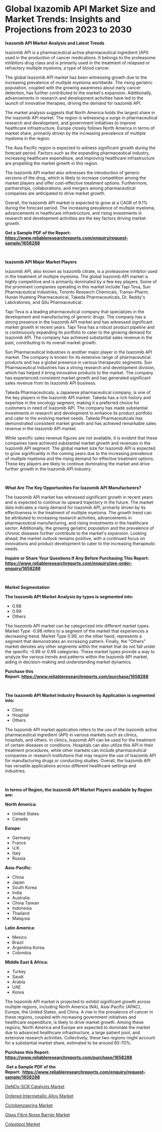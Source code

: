 <p><h1>Global Ixazomib API Market Size and Market Trends: Insights and Projections from 2023 to 2030</h1></p><p><strong>Ixazomib API Market Analysis and Latest Trends</strong></p>
<p><p>Ixazomib API is a pharmaceutical active pharmaceutical ingredient (API) used in the production of cancer medications. It belongs to the proteasome inhibitors drug class and is primarily used in the treatment of relapsed or refractory multiple myeloma, a type of blood cancer.</p><p>The global Ixazomib API market has been witnessing growth due to the increasing prevalence of multiple myeloma worldwide. The rising geriatric population, coupled with the growing awareness about early cancer detection, has further contributed to the market's expansion. Additionally, advancements in research and development activities have led to the launch of innovative therapies, driving the demand for Ixazomib API.</p><p>The market analysis suggests that North America holds the largest share in the Ixazomib API market. The region is witnessing a surge in pharmaceutical research and development, and government initiatives to improve healthcare infrastructure. Europe closely follows North America in terms of market share, primarily driven by the increasing prevalence of multiple myeloma in the region.</p><p>The Asia Pacific region is expected to witness significant growth during the forecast period. Factors such as the expanding pharmaceutical industry, increasing healthcare expenditure, and improving healthcare infrastructure are propelling the market growth in this region.</p><p>The Ixazomib API market also witnesses the introduction of generic versions of the drug, which is likely to increase competition among the market players and offer cost-effective treatment options. Furthermore, partnerships, collaborations, and mergers among pharmaceutical companies are anticipated to drive market growth.</p><p>Overall, the Ixazomib API market is expected to grow at a CAGR of 9.1% during the forecast period. The increasing prevalence of multiple myeloma, advancements in healthcare infrastructure, and rising investments in research and development activities are the key factors driving market growth.</p></p>
<p><strong>Get a Sample PDF of the Report:&nbsp; <a href="https://www.reliableresearchreports.com/enquiry/request-sample/1658288">https://www.reliableresearchreports.com/enquiry/request-sample/1658288</a></strong></p>
<p>&nbsp;</p>
<p><strong>Ixazomib API Major Market Players</strong></p>
<p><p>Ixazomib API, also known as Ixazomib citrate, is a proteasome inhibitor used in the treatment of multiple myeloma. The global Ixazomib API market is highly competitive and is primarily dominated by a few key players. Some of the prominent companies operating in this market include Tapi Teva, Sun Pharmaceutical Industries, Toronto Research Chemicals, Transo-Pharm, Hunan Huateng Pharmaceutical, Takeda Pharmaceuticals, Dr. Reddy's Laboratories, and Qilu Pharmaceutical.</p><p>Tapi Teva is a leading pharmaceutical company that specializes in the development and manufacturing of generic drugs. The company has a strong presence in the Ixazomib API market and has witnessed significant market growth in recent years. Tapi Teva has a robust product pipeline and is continuously expanding its portfolio to cater to the growing demand for Ixazomib API. The company has achieved substantial sales revenue in the past, contributing to its overall market growth.</p><p>Sun Pharmaceutical Industries is another major player in the Ixazomib API market. The company is known for its extensive range of pharmaceutical products and has a global presence in various therapeutic segments. Sun Pharmaceutical Industries has a strong research and development division, which has helped it bring innovative products to the market. The company has experienced consistent market growth and has generated significant sales revenue from its Ixazomib API business.</p><p>Takeda Pharmaceuticals, a Japanese pharmaceutical company, is one of the key players in the Ixazomib API market. Takeda has a rich history and expertise in the oncology segment, making it a preferred choice for customers in need of Ixazomib API. The company has made substantial investments in research and development to enhance its product portfolio and cater to the evolving market needs. Takeda Pharmaceuticals has demonstrated consistent market growth and has achieved remarkable sales revenue in the Ixazomib API market.</p><p>While specific sales revenue figures are not available, it is evident that these companies have achieved substantial market growth and revenues in the Ixazomib API segment. The global market size for Ixazomib API is expected to grow significantly in the coming years due to the increasing prevalence of multiple myeloma and the rising demand for effective treatment options. These key players are likely to continue dominating the market and drive further growth in the Ixazomib API industry.</p></p>
<p>&nbsp;</p>
<p><strong>What Are The Key Opportunities For Ixazomib API Manufacturers?</strong></p>
<p><p>The Ixazomib API market has witnessed significant growth in recent years and is expected to continue its upward trajectory in the future. The market data indicates a rising demand for Ixazomib API, primarily driven by its effectiveness in the treatment of multiple myeloma. The growth trend can be attributed to increasing research activities, advancements in pharmaceutical manufacturing, and rising investments in the healthcare sector. Additionally, the growing geriatric population and the prevalence of chronic diseases further contribute to the market's expansion. Looking ahead, the market outlook remains positive, with a continued focus on innovations and product development to cater to the increasing therapeutic needs.</p></p>
<p><strong>Inquire or Share Your Questions If Any Before Purchasing This Report: <a href="https://www.reliableresearchreports.com/enquiry/pre-order-enquiry/1658288">https://www.reliableresearchreports.com/enquiry/pre-order-enquiry/1658288</a></strong></p>
<p>&nbsp;</p>
<p><strong>Market Segmentation</strong></p>
<p><strong>The Ixazomib API Market Analysis by types is segmented into:</strong></p>
<p><ul><li>0.98</li><li>0.99</li><li>Others</li></ul></p>
<p><p>The Ixazomib API market can be categorized into different market types. Market Type -0.98 refers to a segment of the market that experiences a decreasing trend. Market Type 0.99, on the other hand, represents a segment that demonstrates an increasing pattern. Finally, the "Others" market denotes any other segments within the market that do not fall under the specific -0.98 or 0.99 categories. These market types provide a way to analyze the various trends and patterns within the Ixazomib API market, aiding in decision-making and understanding market dynamics.</p></p>
<p><strong>Purchase this Report:&nbsp;<a href="https://www.reliableresearchreports.com/purchase/1658288">https://www.reliableresearchreports.com/purchase/1658288</a></strong></p>
<p>&nbsp;</p>
<p><strong>The Ixazomib API Market Industry Research by Application is segmented into:</strong></p>
<p><ul><li>Clinic</li><li>Hospital</li><li>Others</li></ul></p>
<p><p>The Ixazomib API market application refers to the use of the Ixazomib active pharmaceutical ingredient (API) in various markets such as clinics, hospitals, and others. In clinics, Ixazomib API can be used for the treatment of certain diseases or conditions. Hospitals can also utilize this API in their treatment procedures, while other markets can include pharmaceutical companies or research institutions that may require the use of Ixazomib API for manufacturing drugs or conducting studies. Overall, the Ixazomib API has versatile applications across different healthcare settings and industries.</p></p>
<p>&nbsp;</p>
<p><strong>In terms of Region, the Ixazomib API Market Players available by Region are:</strong></p>
<p>
    <p> <strong> North America: </strong>
        <ul>
            <li>United States</li>
            <li>Canada</li>
        </ul>
        </p> 
    <p> <strong> Europe: </strong>
        <ul>
            <li>Germany</li>
            <li>France</li>
            <li>U.K.</li>
            <li>Italy</li>
            <li>Russia</li>
        </ul>
        </p> 
    <p> <strong> Asia-Pacific: </strong>
        <ul>
            <li>China</li>
            <li>Japan</li>
            <li>South Korea</li>
            <li>India</li>
            <li>Australia</li>
            <li>China Taiwan</li>
            <li>Indonesia</li>
            <li>Thailand</li>
            <li>Malaysia</li>
        </ul>
        </p> 
    <p> <strong> Latin America: </strong>
        <ul>
            <li>Mexico</li>
            <li>Brazil</li>
            <li>Argentina Korea</li>
            <li>Colombia</li>
        </ul>
        </p> 
    <p> <strong> Middle East & Africa: </strong>
        <ul>
            <li>Turkey</li>
            <li>Saudi</li>
            <li>Arabia</li>
            <li>UAE</li>
            <li>Korea</li>
        </ul>
    </p>
    </p>
<p><p>The Ixazomib API market is projected to exhibit significant growth across multiple regions, including North America (NA), Asia-Pacific (APAC), Europe, the United States, and China. A rise in the prevalence of cancer in these regions, coupled with increasing government initiatives and healthcare expenditure, is likely to drive market growth. Among these regions, North America and Europe are expected to dominate the market due to advanced healthcare infrastructure, a large patient pool, and extensive research activities. Collectively, these two regions might account for a substantial market share, estimated to be around 60-70%.</p></p>
<p><strong>Purchase this Report: <a href="https://www.reliableresearchreports.com/purchase/1658288">https://www.reliableresearchreports.com/purchase/1658288</a></strong></p>
<p>&nbsp;<strong>Get a Sample PDF of the Report:&nbsp;&nbsp;<a href="https://www.reliableresearchreports.com/enquiry/request-sample/1658288">https://www.reliableresearchreports.com/enquiry/request-sample/1658288</a></strong></p>
<p><strong></strong></p>
<p><p><a href="https://www.linkedin.com/pulse/decoding-denox-scr-catalysts-market-deep-dive-latest-trends/">DeNOx-SCR Catalysts Market</a></p><p><a href="https://www.linkedin.com/pulse/ordered-intermetallic-alloy-market-size-share-global-analysis/">Ordered Intermetallic Alloy Market</a></p><p><a href="https://medium.com/@darrensipes2023/ciclobenzaprina-market-analysis-its-cagr-market-segmentation-and-global-industry-overview-6fc39dfe4608">Ciclobenzaprina Market</a></p><p><a href="https://www.linkedin.com/pulse/glass-fibre-noise-barrier-market-insights-players-forecast/">Glass Fibre Noise Barrier Market</a></p><p><a href="https://medium.com/@soledadroob625/colestipol-market-size-cagr-trends-2024-2030-84815e70a8de">Colestipol Market</a></p></p>